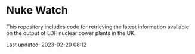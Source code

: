 # Nuke Watch

This repository includes code for retrieving the latest information available on the output of EDF nuclear power plants in the UK.

Last updated: 2023-02-20 08:12